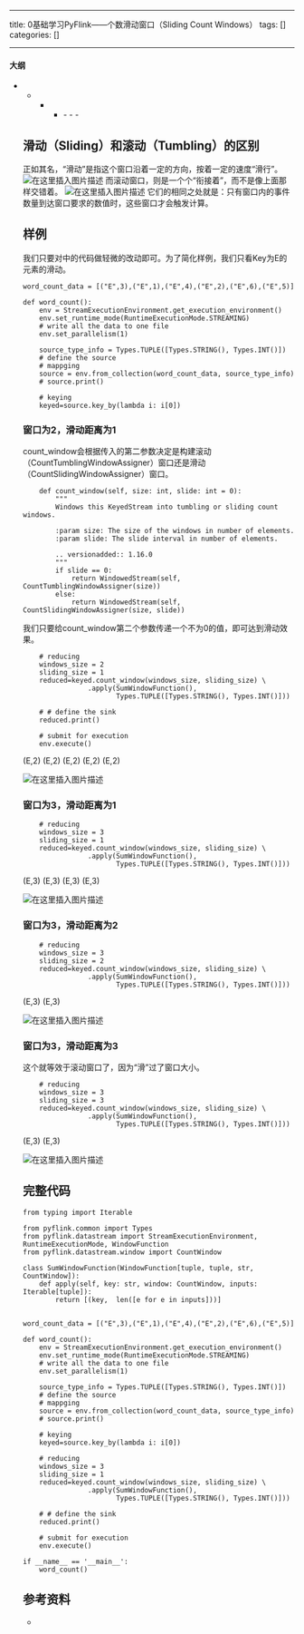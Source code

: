 
--- 
title:  0基础学习PyFlink——个数滑动窗口（Sliding Count Windows） 
tags: []
categories: [] 

---


#### 大纲
- - - <ul><li>- - - 


## 滑动（Sliding）和滚动（Tumbling）的区别

正如其名，“滑动”是指这个窗口沿着一定的方向，按着一定的速度“滑行”。 <img src="https://img-blog.csdnimg.cn/9c68ce3d77cd443f82402958b3b202a5.png" alt="在这里插入图片描述"> 而滚动窗口，则是一个个“衔接着”，而不是像上面那样交错着。 <img src="https://img-blog.csdnimg.cn/6dbecb8ee4694d0ebd119fce2effd73a.png" alt="在这里插入图片描述"> 它们的相同之处就是：只有窗口内的事件数量到达窗口要求的数值时，这些窗口才会触发计算。

## 样例

我们只要对中的代码做轻微的改动即可。为了简化样例，我们只看Key为E的元素的滑动。

```
word_count_data = [("E",3),("E",1),("E",4),("E",2),("E",6),("E",5)]

def word_count():
    env = StreamExecutionEnvironment.get_execution_environment()
    env.set_runtime_mode(RuntimeExecutionMode.STREAMING)
    # write all the data to one file
    env.set_parallelism(1)

    source_type_info = Types.TUPLE([Types.STRING(), Types.INT()])
    # define the source
    # mappging
    source = env.from_collection(word_count_data, source_type_info)
    # source.print()

    # keying
    keyed=source.key_by(lambda i: i[0]) 

```

### 窗口为2，滑动距离为1

count_window会根据传入的第二参数决定是构建滚动（CountTumblingWindowAssigner）窗口还是滑动（CountSlidingWindowAssigner）窗口。

```
    def count_window(self, size: int, slide: int = 0):
        """
        Windows this KeyedStream into tumbling or sliding count windows.

        :param size: The size of the windows in number of elements.
        :param slide: The slide interval in number of elements.

        .. versionadded:: 1.16.0
        """
        if slide == 0:
            return WindowedStream(self, CountTumblingWindowAssigner(size))
        else:
            return WindowedStream(self, CountSlidingWindowAssigner(size, slide))

```

我们只要给count_window第二个参数传递一个不为0的值，即可达到滑动效果。

```
    # reducing
    windows_size = 2
    sliding_size = 1
    reduced=keyed.count_window(windows_size, sliding_size) \
                .apply(SumWindowFunction(),
                       Types.TUPLE([Types.STRING(), Types.INT()]))

    # # define the sink
    reduced.print()

    # submit for execution
    env.execute()

```

>  
 (E,2) (E,2) (E,2) (E,2) (E,2) 


<img src="https://img-blog.csdnimg.cn/ddd819a5eb7a4156ac9b1e93af749a72.png" alt="在这里插入图片描述">

### 窗口为3，滑动距离为1

```
    # reducing
    windows_size = 3
    sliding_size = 1
    reduced=keyed.count_window(windows_size, sliding_size) \
                .apply(SumWindowFunction(),
                       Types.TUPLE([Types.STRING(), Types.INT()]))

```

>  
 (E,3) (E,3) (E,3) (E,3) 


<img src="https://img-blog.csdnimg.cn/c17d6e734aaf4d969e2c2d988be26feb.png" alt="在这里插入图片描述">

### 窗口为3，滑动距离为2

```
    # reducing
    windows_size = 3
    sliding_size = 2
    reduced=keyed.count_window(windows_size, sliding_size) \
                .apply(SumWindowFunction(),
                       Types.TUPLE([Types.STRING(), Types.INT()]))

```

>  
 (E,3) (E,3) 


<img src="https://img-blog.csdnimg.cn/0feb017432f3454d9227f04f3c6846a7.png" alt="在这里插入图片描述">

### 窗口为3，滑动距离为3

这个就等效于滚动窗口了，因为“滑”过了窗口大小。

```
    # reducing
    windows_size = 3
    sliding_size = 3
    reduced=keyed.count_window(windows_size, sliding_size) \
                .apply(SumWindowFunction(),
                       Types.TUPLE([Types.STRING(), Types.INT()]))

```

>  
 (E,3) (E,3) 


<img src="https://img-blog.csdnimg.cn/1f9fbfc0922e49d8949a3ad0f8b92680.png" alt="在这里插入图片描述">

## 完整代码

```
from typing import Iterable

from pyflink.common import Types
from pyflink.datastream import StreamExecutionEnvironment, RuntimeExecutionMode, WindowFunction
from pyflink.datastream.window import CountWindow

class SumWindowFunction(WindowFunction[tuple, tuple, str, CountWindow]):
    def apply(self, key: str, window: CountWindow, inputs: Iterable[tuple]):
        return [(key,  len([e for e in inputs]))]


word_count_data = [("E",3),("E",1),("E",4),("E",2),("E",6),("E",5)]

def word_count():
    env = StreamExecutionEnvironment.get_execution_environment()
    env.set_runtime_mode(RuntimeExecutionMode.STREAMING)
    # write all the data to one file
    env.set_parallelism(1)

    source_type_info = Types.TUPLE([Types.STRING(), Types.INT()])
    # define the source
    # mappging
    source = env.from_collection(word_count_data, source_type_info)
    # source.print()

    # keying
    keyed=source.key_by(lambda i: i[0]) 
    
    # reducing
    windows_size = 3
    sliding_size = 1
    reduced=keyed.count_window(windows_size, sliding_size) \
                .apply(SumWindowFunction(),
                       Types.TUPLE([Types.STRING(), Types.INT()]))

    # # define the sink
    reduced.print()

    # submit for execution
    env.execute()

if __name__ == '__main__':
    word_count()

```

## 参考资料
- 